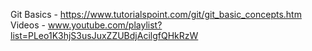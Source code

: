 Git Basics -  https://www.tutorialspoint.com/git/git_basic_concepts.htm
Videos - www.youtube.com/playlist?list=PLeo1K3hjS3usJuxZZUBdjAcilgfQHkRzW
